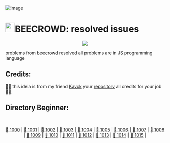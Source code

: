 ![image](https://user-images.githubusercontent.com/100028251/235229473-7b3158f1-8399-44b5-8641-9e46ad71f323.png)

# <img width="30px" src="https://user-images.githubusercontent.com/100028251/235229639-d1cbebc4-091d-4751-a573-3dc6855c9566.png">BEECROWD: resolved issues
<div align="center">
  <img src="http://img.shields.io/static/v1?label=STATUS&message=RESOLVED'S&color=ORANGE&style=flat-square&logo=status" />
</div>

problems from <a href="https://www.beecrowd.com.br/judge/en">beecrowd</a> resolved all problems are in JS programming language

## Credits: 

<p>🔔🔔 this ideia is from my friend <a href="https://github.com/KayckMatias">Kayck</a> your <a href="https://github.com/KayckMatias/solve_beecrowd">repository</a> all credits for your job🧑‍💻.</p>

## Directory Beginner:
<br>
<div align="center">

[📁 1000](https://github.com/synxther/solution_beecrowd/blob/main/BEGINNER/1000.js) |
[📁 1001](https://github.com/synxther/solution_beecrowd/blob/main/BEGINNER/1001.js) |
[📁 1002](https://github.com/synxther/solution_beecrowd/blob/main/BEGINNER/1002.js) |
[📁 1003](https://github.com/synxther/solution_beecrowd/blob/main/BEGINNER/1003.js) |
[📁 1004](https://github.com/synxther/solution_beecrowd/blob/main/BEGINNER/1004.js) |
[📁 1005](https://github.com/synxther/solution_beecrowd/blob/main/BEGINNER/1005.js) |
[📁 1006](https://github.com/synxther/solution_beecrowd/blob/main/BEGINNER/1006.js) |
[📁 1007](https://github.com/synxther/solution_beecrowd/blob/main/BEGINNER/1007.js) |
[📁 1008](https://github.com/synxther/solution_beecrowd/blob/main/BEGINNER/1008.js) |
[📁 1009](https://github.com/synxther/solution_beecrowd/blob/main/BEGINNER/1009.js) |
[📁 1010](https://github.com/synxther/solution_beecrowd/blob/main/BEGINNER/1010.js) |
[📁 1011](https://github.com/synxther/solution_beecrowd/blob/main/BEGINNER/1011.js) |
[📁 1012](https://github.com/synxther/solution_beecrowd/blob/main/BEGINNER/1012.js) |
[📁 1013](https://github.com/synxther/solution_beecrowd/blob/main/BEGINNER/1013.js) |
[📁 1014](https://github.com/synxther/solution_beecrowd/blob/main/BEGINNER/1014.js) |
[📁 1015](https://github.com/synxther/solution_beecrowd/blob/main/BEGINNER/1015.js) |

</div>

